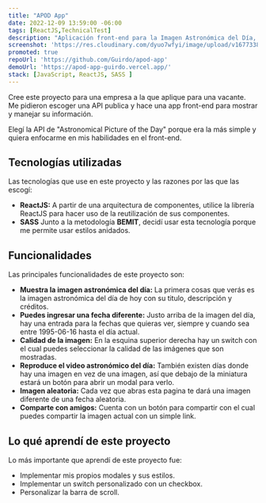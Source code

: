 ```yaml
---
title: "APOD App"
date: 2022-12-09 13:59:00 -06:00
tags: [ReactJS,TechnicalTest]
description: "Aplicación front-end para la Imagen Astronómica del Día, API de la NASA"
screenshot: 'https://res.cloudinary.com/dyuo7wfyi/image/upload/v1677338686/website/projects/apod-app_i8d5c5.webp'
promoted: true
repoUrl: 'https://github.com/Guirdo/apod-app'
demoUrl: 'https://apod-app-guirdo.vercel.app/'
stack: [JavaScript, ReactJS, SASS ]
---
```


Cree este proyecto para una empresa a la que aplique para una vacante. Me pidieron escoger una API publica y hace una app front-end para mostrar y manejar su información.

Elegí la API de "Astronomical Picture of the Day" porque era la más simple y quiera enfocarme en mis habilidades en el front-end.

## Tecnologías utilizadas

Las tecnologías que use en este proyecto y las razones por las que las escogí:

  - **ReactJS:** A partir de una arquitectura de componentes, utilice la librería ReactJS para hacer uso de la reutilización de sus componentes.
  - **SASS** Junto a la metodología **BEMIT**, decidí usar esta tecnología porque me permite usar estilos anidados.

## Funcionalidades

Las principales funcionalidades de este proyecto son:

- **Muestra la imagen astronómica del día:** La primera cosas que verás es la imagen astronómica del día de hoy con su titulo, descripción y créditos.
- **Puedes ingresar una fecha diferente:** Justo arriba de la imagen del día, hay una entrada para la fechas que quieras ver, siempre y cuando sea entre 1995-06-16 hasta el día actual.
- **Calidad de la imagen:** En la esquina superior derecha hay un switch con el cual puedes seleccionar la calidad de las imágenes que son mostradas.
- **Reproduce el video astronómico del día:** También existen días donde hay una imagen en vez de una imagen, así que debajo de la miniatura estará un botón para abrir un modal para verlo.
- **Imagen aleatoria:** Cada vez que abras esta pagina te dará una imagen diferente de una fecha aleatoria.
- **Comparte con amigos:** Cuenta con un botón para compartir con el cual puedes compartir la imagen actual con un simple link.

## Lo qué aprendí de este proyecto

Lo más importante que aprendí de este proyecto fue:

- Implementar mis propios modales y sus estilos.
- Implementar un switch personalizado con un checkbox.
- Personalizar la barra de scroll.

